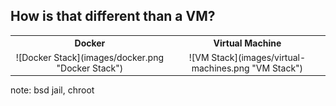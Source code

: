 ##  How is that different than a VM?
<table style="width: 100%">
  <tr>
    <th style="text-align: center">Docker</th>
    <th style="text-align: center">Virtual Machine</th>
  </tr>
  <tr>
    <td style="text-align: center">![Docker Stack](images/docker.png "Docker Stack")</td>
    <td style="text-align: center">![VM Stack](images/virtual-machines.png "VM Stack")</td>
  </tr>
</table>

note:
bsd jail, chroot

